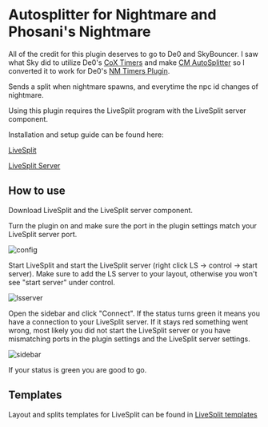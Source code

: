 # Autosplitter for Nightmare and Phosani's Nightmare
All of the credit for this plugin deserves to go to De0 and SkyBouncer. I saw what Sky did to utilize De0's [CoX Timers](https://github.com/dey0/pluginhub-plugins/tree/cox-additions/src/main/java/de0/coxtimers) and make [CM AutoSplitter](https://github.com/SkyBouncer/cmAutoSplitter) so I converted it to work for De0's [NM Timers Plugin](https://github.com/dey0/pluginhub-plugins/tree/nightmare-timers/src/main/java/de0/nmtimers).

Sends a split when nightmare spawns, and everytime the npc id changes of nightmare. 

Using this plugin requires the LiveSplit program with the LiveSplit server component.

Installation and setup guide can be found here:

[LiveSplit](https://livesplit.org/downloads/)

[LiveSplit Server](https://github.com/LiveSplit/LiveSplit.Server)

## How to use
Download LiveSplit and the LiveSplit server component.

Turn the plugin on and make sure the port in the plugin settings match your LiveSplit server port.

![config](https://user-images.githubusercontent.com/109918307/181096907-edfdcd47-d463-4dbe-9ef3-599bbfbe8cbc.png)


Start LiveSplit and start the LiveSplit server (right click LS -> control -> start server).
Make sure to add the LS server to your layout, otherwise you won't see "start server" under control.

![lsserver](https://user-images.githubusercontent.com/109918307/181097112-0a92fdf9-4f81-4bed-a5f6-56bcd70a5639.png)


Open the sidebar and click "Connect".
If the status turns green it means you have a connection to your LiveSplit server.
If it stays red something went wrong, most likely you did not start the LiveSplit server
or you have mismatching ports in the plugin settings and the LiveSplit server settings.

![sidebar](https://user-images.githubusercontent.com/109918307/181097259-e5aa2fb7-f728-427e-a48b-ccd3293f0ff9.png)


If your status is green you are good to go.


## Templates
Layout and splits templates for LiveSplit can be found in [LiveSplit templates](https://github.com/framboid/nm-autosplitter/tree/master/LiveSplit%20Templates)
